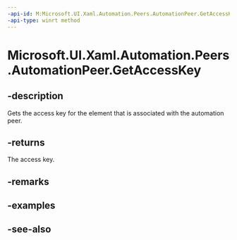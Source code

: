 ```yaml
---
-api-id: M:Microsoft.UI.Xaml.Automation.Peers.AutomationPeer.GetAccessKey
-api-type: winrt method
---
```


<!-- Method syntax
public string GetAccessKey()
-->

# Microsoft.UI.Xaml.Automation.Peers.AutomationPeer.GetAccessKey

## -description
Gets the access key for the element that is associated with the automation peer.

## -returns
The access key.

## -remarks

## -examples

## -see-also
